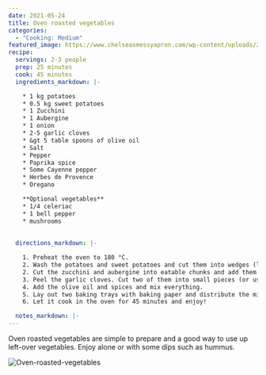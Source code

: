 ```yaml
---
date: 2021-05-24
title: Oven roasted vegetables
categories:
  - "Cooking: Medium"
featured_image: https://www.chelseasmessyapron.com/wp-content/uploads/2017/12/Holiday-Roasted-Veggies2.jpg
recipe:
  servings: 2-3 people
  prep: 25 minutes
  cook: 45 minutes
  ingredients_markdown: |-

    * 1 kg potatoes
    * 0.5 kg sweet potatoes
    * 1 Zucchini
    * 1 Aubergine
    * 1 onion
    * 2-5 garlic cloves
    * &gt 5 table spoons of olive oil
    * Salt
    * Pepper
    * Paprika spice
    * Some Cayenne pepper
    * Herbes de Provence
    * Oregano

    **Optional vegetables**
    * 1/4 celeriac
    * 1 bell pepper
    * mushrooms
   
  
  directions_markdown: |-

    1. Preheat the oven to 180 °C.
    2. Wash the potatoes and sweet potatoes and cut them into wedges (leave the skin on). Put them into a big pot.
    2. Cut the zucchini and aubergine into eatable chunks and add them to the mixture. Cut the onion into big rings and add it as well.
    3. Peel the garlic cloves. Cut two of them into small pieces (or use a garlic press) and if you like garlic, add the other cloves to the mixture as a whole.
    4. Add the olive oil and spices and mix everything.
    5. Lay out two baking trays with baking paper and distribute the mixture on them. 
    6. Let it cook in the oven for 45 minutes and enjoy!

  notes_markdown: |-
---
```


Oven roasted vegetables are simple to prepare and a good way to use up left-over vegetables. Enjoy alone or with some dips such as hummus.

![Oven-roasted-vegetables](https://www.chelseasmessyapron.com/wp-content/uploads/2017/12/Holiday-Roasted-Veggies2.jpg)